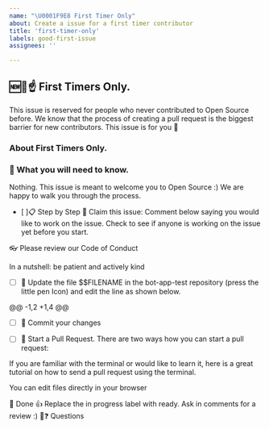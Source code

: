 ```yaml
---
name: "\U0001F9E8 First Timer Only"
about: Create a issue for a first timer contributor
title: 'first-timer-only'
labels: good-first-issue
assignees: ''

---
```


## 🆕🐥☝ First Timers Only. 
This issue is reserved for people who never contributed to Open Source before. We know that the process of creating a pull request is the biggest barrier for new contributors. This issue is for you 💝

### About First Timers Only.

 ### 🤔 What you will need to know.
Nothing. This issue is meant to welcome you to Open Source :) We are happy to walk you through the process.

- [ ]📋 Step by Step
 🙋 Claim this issue: Comment below saying you would like to work on the issue. Check to see if anyone is working on the issue yet before you start.


 👓 Please review our Code of Conduct

In a nutshell: be patient and actively kind


 - [ ] 📝 Update the file $$FILENAME  in the bot-app-test repository (press the little pen Icon) and edit the line as shown below.

@@ -1,2 +1,4 @@
 
- [ ] 💾 Commit your changes

 - [ ] 🔀 Start a Pull Request. There are two ways how you can start a pull request:

If you are familiar with the terminal or would like to learn it, here is a great tutorial on how to send a pull request using the terminal.

You can edit files directly in your browser

 🏁 Done 👍 Replace the in progress label with ready. Ask in comments for a review :)
🤔❓ Questions
